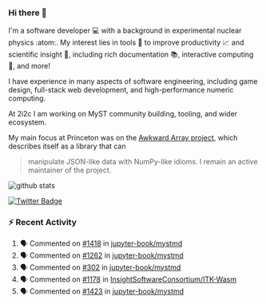 ### Hi there 👋 

I'm a software developer 💻 with a background in experimental nuclear physics :atom:. My interest lies in tools :wrench: to improve productivity :chart_with_upwards_trend: and scientific insight :telescope:, including rich documentation 📚, interactive computing 🧮, and more! 

I have experience in many aspects of software engineering, including game design, full-stack web development, and high-performance numeric computing. 

At 2i2c I am working on MyST community building, tooling, and wider ecosystem. 

My main focus at Princeton was on the [Awkward Array project](awkward-array.org/), which describes itself as a library that can 
> manipulate JSON-like data with NumPy-like idioms. I remain an active maintainer of the project. 

![github stats](https://github-readme-stats.vercel.app/api?username=agoose77&show_icons=true&hide_rank=true&hide_title=true&bg_color=30,e76445,904e95&text_color=efe3ec&icon_color=efe3ec)
<!--
**agoose77/agoose77** is a ✨ _special_ ✨ repository because its `README.md` (this file) appears on your GitHub profile.

Here are some ideas to get you started:

- 🔭 I’m currently working on ...
- 🌱 I’m currently learning ...
- 👯 I’m looking to collaborate on ...
- 🤔 I’m looking for help with ...
- 💬 Ask me about ...
- 📫 How to reach me: ...
- 😄 Pronouns: ...
- ⚡ Fun fact: ...
-->

[![Twitter Badge](https://img.shields.io/twitter/follow/agoose77?style=flat-square&logo=Twitter&logoColor=white&color=cornflowerblue)](https://twitter.com/agoose77)

### :zap: Recent Activity

<!--START_SECTION:activity-->
1. 🗣 Commented on [#1418](https://github.com/jupyter-book/mystmd/pull/1418#issuecomment-2275483301) in [jupyter-book/mystmd](https://github.com/jupyter-book/mystmd)
2. 🗣 Commented on [#1262](https://github.com/jupyter-book/mystmd/pull/1262#issuecomment-2275469315) in [jupyter-book/mystmd](https://github.com/jupyter-book/mystmd)
3. 🗣 Commented on [#302](https://github.com/jupyter-book/mystmd/issues/302#issuecomment-2275452510) in [jupyter-book/mystmd](https://github.com/jupyter-book/mystmd)
4. 🗣 Commented on [#1178](https://github.com/InsightSoftwareConsortium/ITK-Wasm/pull/1178#issuecomment-2274305344) in [InsightSoftwareConsortium/ITK-Wasm](https://github.com/InsightSoftwareConsortium/ITK-Wasm)
5. 🗣 Commented on [#1423](https://github.com/jupyter-book/mystmd/pull/1423#issuecomment-2273537643) in [jupyter-book/mystmd](https://github.com/jupyter-book/mystmd)
<!--END_SECTION:activity-->
